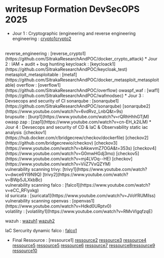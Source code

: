 # writesup Formation DevSecOPS 2025
* Jour 1 : Cryptographic (engineering and reverse engineering
engineering  : [crypto1](https://github.com/owaspf/Day5)[crypto2](https://github.com/owaspf/Day4)
</br>
reverse_engineering : [reverse_crypto1](https://github.com/SitrakaResearchAndPOC/docker_crypto_attack)
* Jour 2 : IAM + audit + bug hunting
keycloack : [keycloack1](https://github.com/SitrakaResearchAndPOC/keycloak_test)
metasploit_metasploitable : [meta1](https://github.com/SitrakaResearchAndPOC/docker_metasploit_metasploitable)
overflow : [overflow1](https://github.com/SitrakaResearchAndPOC/overflow)
owaspf_waf : [waf1](https://github.com/SitrakaResearchAndPOC/wafmodsec)
* Jour 3 : Devsecops and security of CI
sonarqube : [sonarqube1](https://github.com/SitrakaResearchAndPOC/sonarqube) [sonarqube2](https://www.youtube.com/watch?v=6vdRvz_LnbQ&t=9s)
</br>
brupsuite : [burp1](https://www.youtube.com/watch?v=rQRhHhhGTjM)
</br>
owasp zap : [zap1](https://www.youtube.com/watch?v=cn-EH_k2iLM)
* Jour 4 : Devsecops and security of CD & IaC & Observability
static iac analysis :[checkov1](https://hub.docker.com/r/bridgecrew/checkov/dockerfile) [checkov2](https://github.com/bridgecrewio/checkov) [checkov3](https://www.youtube.com/watch?v=bAkwvmZ7OGA&t=353s) [checkov4](https://www.youtube.com/watch?v=G0mwHGdj3mo) [checkov5](https://www.youtube.com/watch?v=mj4LVOq--HE) [checkov](https://www.youtube.com/watch?v=ViiZ7VxQZYM)
</br>
vulnerability scanning trivy: [trivy1](https://www.youtube.com/watch?v=dwce6Yl9N9Q) [trivy2](https://www.youtube.com/watch?v=BWp5JLXkbBc)
</br>
vulnerability scanning falco : [falco1](https://www.youtube.com/watch?v=eCC_RFlyxkg)
</br>
id suricata : [suricata1](https://www.youtube.com/watch?v=JVoYRUMllss) 
</br>
vulnerability scanning openvas : [openvas1](https://www.youtube.com/watch?v=Hdkd0URptv0)
</br>
volatility : [volatility1](https://www.youtube.com/watch?v=RMvVIgqfzqE)
</br>

wazuh : [wazuh1](https://www.youtube.com/watch?v=GslJfiRbLv8) [wazuh2](https://www.youtube.com/watch?v=0BqgKQ38USw)

 IaC Sercurity dynamic falco : [falco1](https://www.youtube.com/watch?v=7z1aqTi83w0) 
* Final Ressource : [ressource1] [ressource2](https://github.com/hahwul/DevSecOps) [ressource3](https://github-com.translate.goog/JakobTheDev/awesome-devsecops?_x_tr_sl=en&_x_tr_tl=fr&_x_tr_hl=fr&_x_tr_pto=sc) [ressource4](https://github.com/kh4sh3i/DevSecOps) [ressource5](https://github.com/JakobTheDev/awesome-devsecops) [ressource5](https://github.com/OWASP/DevSecOpsGuideline) [ressource6](https://hackernoon.com/6-github-repos-for-devsecops-in-2024) [ressource7](https://timspark.com/blog/devsecops-tools/) [ressource8](https://www.stationx.net/top-devsecops-tools/)[ressource9](https://github.com/devsecops/awesome-devsecops) [ressource10](https://github.com/sottlmarek/DevSecOps)
